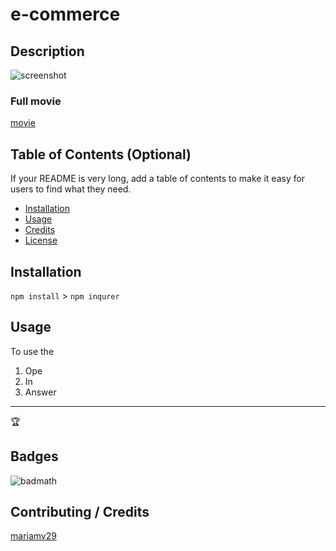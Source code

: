 # e-commerce

## Description 


![screenshot](./assets/video/screenrecording.gif)


### Full movie
[movie]()



## Table of Contents (Optional)

If your README is very long, add a table of contents to make it easy for users to find what they need.

* [Installation](#installation)
* [Usage](#usage)
* [Credits](#credits)
* [License](#license)


## Installation

`npm install` >
`npm inqurer` 



## Usage 

To use the 
1. Ope
2. In
3. Answer 



---

🏆 
## Badges

![badmath](https://img.shields.io/github/languages/top/nielsenjared/badmath)




## Contributing / Credits

[mariamv29](https://github.com/mariamv29/README-generator.git)